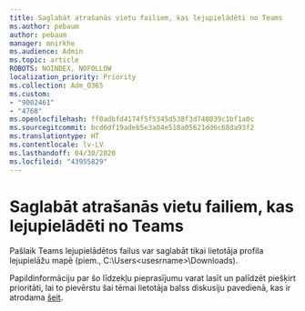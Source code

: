```yaml
---
title: Saglabāt atrašanās vietu failiem, kas lejupielādēti no Teams
ms.author: pebaum
author: pebaum
manager: mnirkhe
ms.audience: Admin
ms.topic: article
ROBOTS: NOINDEX, NOFOLLOW
localization_priority: Priority
ms.collection: Adm_O365
ms.custom:
- "9002461"
- "4768"
ms.openlocfilehash: ff0adbfd4174f5f5345d538f3d748039c1bf1a0c
ms.sourcegitcommit: bcd6df19adeb5e3a04e518a05621dd6c68da93f2
ms.translationtype: HT
ms.contentlocale: lv-LV
ms.lasthandoff: 04/30/2020
ms.locfileid: "43955829"
---
```

# <a name="save-location-for-files-downloaded-from-teams"></a>Saglabāt atrašanās vietu failiem, kas lejupielādēti no Teams

Pašlaik Teams lejupielādētos failus var saglabāt tikai lietotāja profila lejupielāžu mapē (piem., C:\Users\<usesrname>\Downloads).

Papildinformāciju par šo līdzekļu pieprasījumu varat lasīt un palīdzēt piešķirt prioritāti, lai to pievērstu šai tēmai lietotāja balss diskusiju pavedienā, kas ir atrodama [šeit](https://microsoftteams.uservoice.com/forums/555103-public/suggestions/18693262-have-the-download-function-of-files-allow-you-to-s).
